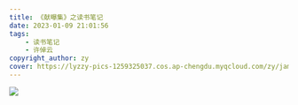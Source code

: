 ```yaml
---
title: 《献曝集》之读书笔记
date: 2023-01-09 21:01:56
tags:
	- 读书笔记
	- 许倬云
copyright_author: zy
cover: https://lyzzy-pics-1259325037.cos.ap-chengdu.myqcloud.com/zy/james-carol-lee-1176989-unsplash.jpg
---
```


<img src="https://lyzzy-pics-1259325037.cos.ap-chengdu.myqcloud.com/zy/献曝集.png"/>